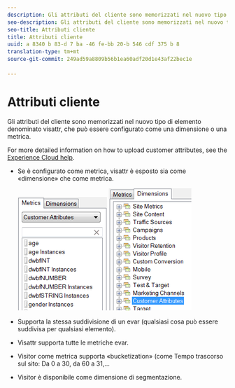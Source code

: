 ```yaml
---
description: Gli attributi del cliente sono memorizzati nel nuovo tipo di elemento denominato visattr, che può essere configurato come una dimensione o una metrica.
seo-description: Gli attributi del cliente sono memorizzati nel nuovo tipo di elemento denominato visattr, che può essere configurato come una dimensione o una metrica.
seo-title: Attributi cliente
title: Attributi cliente
uuid: a 8340 b 83-d 7 ba -46 fe-bb 20-b 546 cdf 375 b 8
translation-type: tm+mt
source-git-commit: 249ad59a8809b56b1ea60adf20d1e43af22bec1e

---
```



# Attributi cliente

Gli attributi del cliente sono memorizzati nel nuovo tipo di elemento denominato visattr, che può essere configurato come una dimensione o una metrica.

For more detailed information on how to upload customer attributes, see the [Experience Cloud help](https://docs.adobe.com/content/help/en/core-services/interface/customer-attributes/attributes.html).

* Se è configurato come metrica, visattr è esposto sia come «dimensione» che come metrica.

   ![](assets/ca_metrics.png) ![](assets/ca_dimension.png)

* Supporta la stessa suddivisione di un evar (qualsiasi cosa può essere suddivisa per qualsiasi elemento).
* Visattr supporta tutte le metriche evar.
* Visitor come metrica supporta «bucketization» (come Tempo trascorso sul sito: Da 0 a 30, da 60 a 31,…
* Visitor è disponibile come dimensione di segmentazione.

